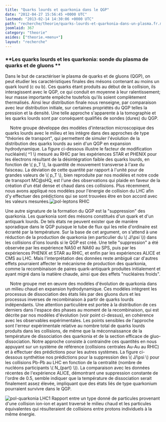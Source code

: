 ```yaml
---
title: "Quarks lourds et quarkonia dans le QGP"
date: "2012-04-27 15:56:45 +0000 UTC"
lastmod: "2013-02-14 14:30:06 +0000 UTC"
path: "recherche/theorie/quarks-lourds-et-quarkonia-dans-un-plasma.fr.md"
joomlaid: 367
category: "theorie"
asides: ["theorie.+menu+"]
layout: "recherche"
---
```

### **Les quarks lourds et les quarkonia: sonde du plasma de quarks et de gluons **

Dans le but de caractériser le plasma de quarks et de gluons (QGP), on peut étudier les caractéristiques finales des mésons contenant au moins un quark lourd (c ou b). Ces quarks étant produits au début de la collision, ils interagissent avec le QGP, ce qui conduit en moyenne à leur ralentissement; leur masse importante empêche toutefois qu'ils soient complètement thermalisés. Ainsi leur distribution finale nous renseigne, par comparaison avec leur distribution initiale, sur certaines propriétés du QGP telles la pression et la densité. Une telle approche s'apparente à la tomographie et les quarks lourds sont par conséquent qualifiés de sondes (dures) du QGP.

    Notre groupe développe des modèles d'interaction microscopique des quarks lourds avec le milieu et les intègre dans des approches de type "théories de transport", qui permettent de simuler l'évolution de la distribution des quarks lourds au sein d'un QGP en expansion hydrodynamique. La figure ci-dessous illustre le facteur de modification nucléaire\\( ^1 \\) mesuré au RHIC par les expériences STAR et PHENIX pour les électrons résultant de la désintégration faible des quarks lourds, en fonction de \\( p\_T \\), la quantité de mouvement transverse à l'axe du faisceau. La déviation de cette quantité par rapport à l'unité pour de grandes valeurs de \\( p\_T \\), bien reproduite par nos modèles et notre code de transport MC@sHQ, est l'une des observations qui plaide en faveur de la création d'un état dense et chaud dans ces collisions. Plus récemment, nous avons appliqué nos modèles pour l'énergie de collision du LHC afin d'y effectuer des prédictions qui se sont trouvées être en bon accord avec les valeurs mesurées.![pol-leptons RHIC](images/pol-leptons_RHIC.jpg)

Une autre signature de la formation du QGP est la "suppression" des quarkonia. Les quarkonia sont des mésons constitués d'un quark et d'un antiquark lourds. De tels états ne peuvent exister que de manière sporadique dans le QGP puisque le tube de flux qui les relie d'ordinaire est écranté par la température. Sur la base de cet argument, on s'attend à une réduction de la production de quarkonia (en particulier du \\( J/\\psi \\)) dans les collisions d'ions lourds si le QGP est créé. Une telle "suppression" a été observée par les expérience NA50 et NA60 au SPS, puis par les expériences PHENIX et STAR au RHIC, et enfin par les expériences ALICE et CMS au LHC. Mais l'interprétation des données reste ambiguë car d'autres effets pourraient affecter le mécanisme de production des quarkonia, comme la recombinaison de paires quark-antiquark produites initialement et ayant migré dans la matière chaude, ainsi que des effets "nucléaires froids".

    Notre groupe met en œuvre des modèles d'évolution de quarkonia dans un milieu chaud en expansion hydrodynamique. Ces modèles intègrent les processus de dissociation des états liés par des gluons durs et les processus inverses de recombinaison à partir de quarks lourds indépendants. Une attention particulière est portée à la distribution de ces derniers dans l'espace des phases au moment de la recombinaison, qui est décrite par nos modèles d'évolution (voir point ci-dessus), en cohérence avec les observables expérimentales. Les points sensibles de l'approche sont l'erreur expérimentale relative au nombre total de quarks lourds produits dans les collisions, de même que la méconnaissance de la température de dissociation des quarkonia et de la section efficace de gluo-dissociation. Notre approche consiste à contraindre ces quantités en nous appuyant sur un système de référence (collisions centrales Au-Au au RHIC) et à effectuer des prédictions pour les autres systèmes. La figure ci-dessous synthétise nos prédictions pour la suppression des \\( J/\\psi \\) pour les collisions Pb-Pb au LHC en fonction de la centralité (nombre de nucléons participants \\( N\_{part} \\)). La comparaison avec les données récentes de l'expérience ALICE, démontrant une suppression constante de l'ordre de 0.5, semble indiquer que la température de dissociation serait finalement assez élevée, impliquant que des états liés de type quarkonium pourraient survivre dans le QGP.      

![pol-quarkonia LHC](images/pol-quarkonia_LHC.jpg)1 Rapport entre un type donné de particules provenant d'une collision ion-ion et ayant traversé le milieu chaud et les particules équivalentes qui résulteraient de collisions entre protons individuels à la même énergie.
